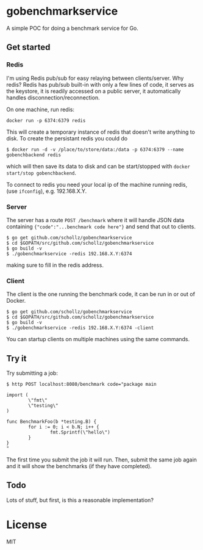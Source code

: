 # gobenchmarkservice

A simple POC for doing a benchmark service for Go.

## Get started

### Redis 

I'm using Redis pub/sub for easy relaying between clients/server. Why redis? Redis has pub/sub built-in with only a few lines of code, it serves as the keystore, it is readily accessed on a public server, it automatically handles disconnection/reconnection. 

On one machine, run redis:

```
docker run -p 6374:6379 redis
```

This will create a temporary instance of redis that doesn't write anything to disk. To create the persistant redis you could do 

```
$ docker run -d -v /place/to/store/data:/data -p 6374:6379 --name gobenchbackend redis
```

which will then save its data to disk and can be start/stopped with `docker start/stop gobenchbackend`.

To connect to redis you need your local ip of the machine running redis, (use `ifconfig`), e.g. 192.168.X.Y. 

### Server

The server has a route `POST /benchmark` where it will handle JSON data containing `{"code":"...benchmark code here"}` and send that out to clients.

```
$ go get github.com/schollz/gobenchmarkservice
$ cd $GOPATH/src/github.com/schollz/gobenchmarkservice
$ go build -v
$ ./gobenchmarkservice -redis 192.168.X.Y:6374
```

making sure to fill in the redis address.

### Client

The client is the one running the benchmark code, it can be run in or out of Docker.

```
$ go get github.com/schollz/gobenchmarkservice
$ cd $GOPATH/src/github.com/schollz/gobenchmarkservice
$ go build -v
$ ./gobenchmarkservice -redis 192.168.X.Y:6374 -client
```

You can startup clients on multiple machines using the same commands.

##  Try it 

Try submitting a job:

```
$ http POST localhost:8080/benchmark code="package main

import (
        \"fmt\"
        \"testing\"
)

func BenchmarkFoo(b *testing.B) {
        for i := 0; i < b.N; i++ {
                fmt.Sprintf(\"hello\")
        }
}
"
```

The first time you submit the job it will run. Then, submit the same job again and it will show the benchmarks (if they have completed).

## Todo

Lots of stuff, but first, is this a reasonable implementation?

# License

MIT